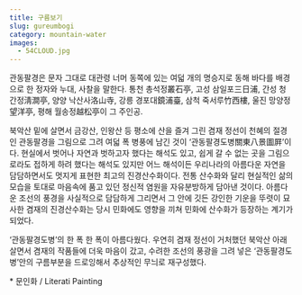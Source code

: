 ```yaml
---
title: 구름보기
slug: gureumbogi
category: mountain-water
images:
  - 54CLOUD.jpg
---
```


관동팔경은 문자 그대로 대관령 너머 동쪽에 있는 여덟 개의 명승지로 동해 바다를 배경으로 한 정자와 누대, 사찰을 말한다. 통천 총석정叢石亭, 고성 삼일포三日浦, 간성 청간정淸澗亭, 양양 낙산사洛山寺, 강릉 경포대鏡浦臺, 삼척 죽서루竹西樓, 울진 망양정望洋亭, 평해 월송정越松亭이 그 주인공.

북악산 밑에 살면서 금강산, 인왕산 등 평소에 산을 즐겨 그린 겸재 정선이 천혜의 절경인 관동팔경을 그림으로 그려 여덟 폭 병풍에 남긴 것이 ‘관동팔경도병關東八景圖屛’이다. 현실에서 벗어나 자연과 벗하고자 했다는 해석도 있고, 쉽게 갈 수 없는 곳을 그림으로라도 접하게 하려 했다는 해석도 있지만 어느 해석이든 우리나라의 아름다운 자연을 담담하면서도 멋지게 표현한 최고의 진경산수화이다. 전통 산수화와 달리 현실적인 삶의 모습을 토대로 마음속에 품고 있던 정신적 염원을 자유분방하게 담아낸 것이다. 아름다운 조선의 풍경을 사실적으로 담담하게 그리면서 그 안에 깃든 강인한 기운을 뚜렷이 묘사한 겸재의 진경산수화는 당시 민화에도 영향을 끼쳐 민화에 산수화가 등장하는 계기가 되었다.

‘관동팔경도병’의 한 폭 한 폭이 아름다웠다. 우연히 겸재 정선이 거처했던 북악산 아래 살면서 겸재의 작품들에 더욱 마음이 갔고, 수려한 조선의 풍광을 그려 넣은 ‘관동팔경도병’안의 구름부분을 드로잉해서 추상적인 무늬로 재구성했다.

&#x2A; 문인화 / Literati Painting
